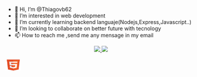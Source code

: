 - 👋 Hi, I’m @Thiagovb62
- 👀 I’m interested in web development 
- 🌱 I’m currently learning backend languaje(Nodejs,Express,Javascript..)
- 💞️ I’m looking to collaborate on better future with tecnology
- 📫 How to reach me ,send me any mensage in my email

<!---
Thiagovb62/Thiagovb62 is a ✨ special ✨ repository because its `README.md` (this file) appears on your GitHub profile.
You can click the Preview link to take a look at your changes.
--->

<div align="center">
  <a href="https://beacons.ai/Thiagovb62">
  <img height="180em" src="https://github-readme-stats.vercel.app/api?username=Thiagovb62&show_icons=true&theme=dracula&include_all_commits=true&count_private=true"/>
  <img height="180em" src="https://github-readme-stats.vercel.app/api/top-langs/?username=Thiagovb62&layout=compact&langs_count=7&theme=dracula"/>
</div>

</div>
<div style="display: inline_block"><br>
  <img align="center" alt="Rafa-HTML" height="30" width="40" src="https://raw.githubusercontent.com/devicons/devicon/master/icons/html5/html5-original.svg">
</div>

 ##
 

